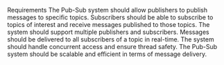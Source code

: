 Requirements
The Pub-Sub system should allow publishers to publish messages to specific topics.
Subscribers should be able to subscribe to topics of interest and receive messages published to those topics.
The system should support multiple publishers and subscribers.
Messages should be delivered to all subscribers of a topic in real-time.
The system should handle concurrent access and ensure thread safety.
The Pub-Sub system should be scalable and efficient in terms of message delivery.